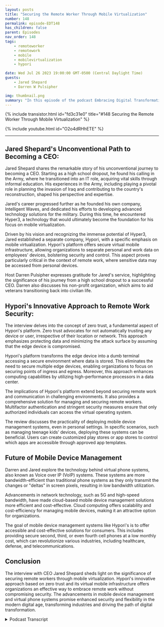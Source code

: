 ```yaml
---
layout: posts
title: "Securing the Remote Worker Through Mobile Virtualization"
number: 148
permalink: episode-EDT148
has_children: false
parent: Episodes
nav_order: 148
tags:
    - remoteworker
    - remotework
    - mobile
    - mobilevirtualization
    - hypori

date: Wed Jul 26 2023 19:00:00 GMT-0500 (Central Daylight Time)
guests:
    - Jared Shepard
    - Darren W Pulsipher

img: thumbnail.png
summary: "In this episode of the podcast Embracing Digital Transformation, host Darren Pulsipher engages in an insightful conversation with special guest Jared Shepard, the CEO of Hypori. The interview focuses on the crucial topic of securing remote workers through mobile virtualization. Jared Shepard's unique journey from a high school dropout to a CEO adds an inspiring dimension to the discussion."
---
```


{% include transistor.html id="fd3c31e0" title="#148 Securing the Remote Worker Through Mobile Virtualization" %}

{% include youtube.html id="O2o4dRHhETE" %}

---

## Jared Shepard's Unconventional Path to Becoming a CEO:
Jared Shepard shares the remarkable story of his unconventional journey to becoming a CEO. Starting as a high school dropout, he found his calling in the Army, where he transitioned into an IT role, acquiring vital skills through informal education. His experiences in the Army, including playing a pivotal role in planning the invasion of Iraq and contributing to the country's reconstruction, shaped his perspective and expertise.

Jared's career progressed further as he founded his own company, Intelligent Waves, and dedicated his efforts to developing advanced technology solutions for the military. During this time, he encountered Hyper3, a technology that would ultimately become the foundation for his focus on mobile virtualization.

Driven by his vision and recognizing the immense potential of Hyper3, Jared established a separate company, Hypori, with a specific emphasis on mobile virtualization. Hypori's platform offers secure virtual mobile infrastructure, allowing organizations to separate personal and work data on employees' devices, bolstering security and control. This aspect proves particularly critical in the context of remote work, where sensitive data may be accessed from personal devices.

Host Darren Pulsipher expresses gratitude for Jared's service, highlighting the significance of his journey from a high school dropout to a successful CEO. Darren also discusses his non-profit organization, which aims to aid veterans transitioning back into civilian life.

## Hypori's Innovative Approach to Remote Work Security:

The interview delves into the concept of zero trust, a fundamental aspect of Hypori's platform. Zero trust advocates for not automatically trusting any device or user, irrespective of their location or network. This approach emphasizes protecting data and minimizing the attack surface by assuming that the edge device is compromised.

Hypori's platform transforms the edge device into a dumb terminal accessing a secure environment where data is stored. This eliminates the need to secure multiple edge devices, enabling organizations to focus on securing points of ingress and egress. Moreover, this approach enhances computing capabilities by utilizing high-performance processors in a data center.

The implications of Hypori's platform extend beyond securing remote work and communication in challenging environments. It also provides a comprehensive solution for managing and securing remote workers. Multifactor authentication and stringent security measures ensure that only authorized individuals can access the virtual operating system.

The review discusses the practicality of deploying mobile device management systems, even in personal settings. In specific scenarios, such as managing teenage kids' devices, deploying these systems can be beneficial. Users can create customized play stores or app stores to control which apps are accessible through approved app templates.

## Future of Mobile Device Management

Darren and Jared explore the technology behind virtual phone systems, also known as Voice over IP (VoIP) systems. These systems are more bandwidth-efficient than traditional phone systems as they only transmit the changes or "deltas" in screen pixels, resulting in low bandwidth utilization.

Advancements in network technology, such as 5G and high-speed bandwidth, have made cloud-based mobile device management solutions more efficient and cost-effective. Cloud computing offers scalability and cost-efficiency for managing mobile devices, making it an attractive option for organizations.

The goal of mobile device management systems like Hypori's is to offer accessible and cost-effective solutions for consumers. This includes providing secure second, third, or even fourth cell phones at a low monthly cost, which can revolutionize various industries, including healthcare, defense, and telecommunications.

## Conclusion

The interview with CEO Jared Shepard sheds light on the significance of securing remote workers through mobile virtualization. Hypori's innovative approach based on zero trust and its virtual mobile infrastructure offers organizations an effective way to embrace remote work without compromising security. The advancements in mobile device management and virtual phone systems promise enhanced security and flexibility in the modern digital age, transforming industries and driving the path of digital transformation.


<details>
<summary> Podcast Transcript </summary>

<p></p>

</details>
